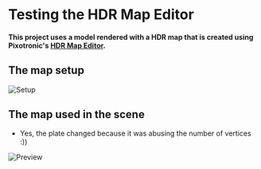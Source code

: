 # Testing the HDR Map Editor

#### This project uses a model rendered with a HDR map that is created using Pixotronic's [HDR Map Editor](https://editor.hdrmap.com/).

## The map setup

![Setup](https://res.cloudinary.com/dpwjzdw4u/image/upload/v1688510317/Screenshot_2023-07-04_at_23.50.00_jranqe.png)

## The map used in the scene

* Yes, the plate changed because it was abusing the number of vertices :))

![Preview](https://res.cloudinary.com/dpwjzdw4u/image/upload/v1688509961/Screenshot_2023-07-05_at_00.31.42_peidai.png)
